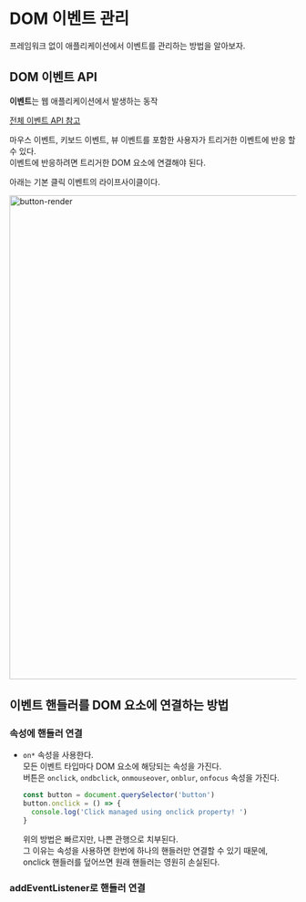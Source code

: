 # DOM 이벤트 관리

프레임워크 없이 애플리케이션에서 이벤트를 관리하는 방법을 알아보자.

## DOM 이벤트 API

**이벤트**는 웹 애플리케이션에서 발생하는 동작

[전체 이벤트 API 참고](https://developer.mozilla.org/ko/docs/Web/Events)

마우스 이벤트, 키보드 이벤트, 뷰 이벤트를 포함한 사용자가 트리거한 이벤트에 반응 할 수 있다.  
이벤트에 반응하려면 트리거한 DOM 요소에 연결해야 된다.

아래는 기본 클릭 이벤트의 라이프사이클이다.

<img width="849" alt="button-render" src="https://user-images.githubusercontent.com/71164350/111241074-bef94180-863f-11eb-828f-e8fe0eec4114.png">

## 이벤트 핸들러를 DOM 요소에 연결하는 방법

### 속성에 핸들러 연결

- `on*` 속성을 사용한다.  
  모든 이벤트 타입마다 DOM 요소에 해당되는 속성을 가진다.  
  버튼은 `onclick`, `ondbclick`, `onmouseover`, `onblur`, `onfocus` 속성을 가진다.

  ```javascript
  const button = document.querySelector('button')
  button.onclick = () => {
    console.log('Click managed using onclick property! ')
  }
  ```

  위의 방법은 빠르지만, 나쁜 관행으로 치부된다.  
  그 이유는 속성을 사용하면 한번에 하나의 핸들러만 연결할 수 있기 때문에,  
  onclick 핸들러를 덮어쓰면 원래 핸들러는 영원히 손실된다.

### addEventListener로 핸들러 연결
